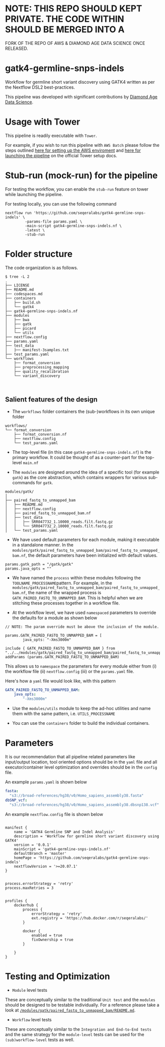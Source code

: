 # NOTE: THIS REPO SHOULD KEPT PRIVATE. THE CODE WITHIN SHOULD BE MERGED INTO A 
FORK OF THE REPO OF AWS & DIAMOND AGE DATA SCIENCE ONCE RELEASED.

# gatk4-germline-snps-indels
Workflow for germline short variant discovery using GATK4 written as per the Nextflow DSL2 best-practices.

This pipeline was developed with significant contributions by [Diamond Age Data Science](https://diamondage.com/). 


# Usage with Tower

This pipeline is readily executable with `Tower`. 

For example, if you wish to run this pipeline with `AWS Batch` please follow the steps outlined [here for setting up the AWS enviroment](https://help.tower.nf/docs/compute-envs/aws-batch/) and [here for launching the pipeline](https://help.tower.nf/docs/launch/overview/)  on the official Tower setup docs.


# Stub-run (mock-run) for the pipeline

For testing the workflow, you can enable the `stub-run` feature on tower while launching the pipeline.

For testing locally, you can use the following command 

```
nextflow run 'https://github.com/seqeralabs/gatk4-germline-snps-indels' \
		 -params-file params.yaml \
		 -main-script gatk4-germline-snps-indels.nf \
		 -latest \
		 -stub-run
```

# Folder structure

The code organization is as follows.

```
$ tree -L 2
.
├── LICENSE
├── README.md
├── codespaces.md
├── containers
│   ├── build.sh
│   └── gatk4
├── gatk4-germline-snps-indels.nf
├── modules
│   ├── bwa
│   ├── gatk
│   ├── picard
│   └── utils
├── nextflow.config
├── params.yaml
├── test_data
│   ├── manifest-3samples.txt
├── test_params.yaml
└── workflows
    ├── format_conversion
    ├── preprocessing_mapping
    ├── quality_recalibration
    └── variant_discovery



```

## Salient features of the design

- The `workflows` folder containers the (sub-)workflows in its own unique folder

``` 
workflows/
└── format_conversion
    ├── format_conversion.nf
    ├── nextflow.config
    └── test_params.yaml
```

- The top-level file (in this case `gatk4-germline-snps-indels.nf`) is the primary workflow. It could be thought of as a counter-part for the top-level `main.nf`


- The `modules` are designed around the idea of a specific tool (for example `gatk`) as the core abstraction, which contains wrappers for various sub-commands for `gatk`.

``` 
modules/gatk/
│ 
├── paired_fastq_to_unmapped_bam
│   ├── README.md
│   ├── nextflow.config
│   ├── paired_fastq_to_unmapped_bam.nf
│   ├── test_data
│   │   ├── SRR047732_1.10000_reads.filt.fastq.gz
│   │   └── SRR047732_2.10000_reads.filt.fastq.gz
│   └── test_params.yaml
```


- We have used default parameters for each module, making it executable in a standalone manner. In the  `modules/gatk/paired_fastq_to_unmapped_bam/paired_fastq_to_unmapped_bam.nf`, the default parameters have been initialized with default values.

```
params.gatk_path = "/gatk/gatk"
params.java_opts = ""

```

- We have named the `process` within these modules following the `TOOLNAME_PROCESSNAME`pattern. For example, in the  `modules/gatk/paired_fastq_to_unmapped_bam/paired_fastq_to_unmapped_bam.nf`, the name of the wrapped process is `GATK_PAIRED_FASTQ_TO_UNMAPPED_BAM`. This is helpful when we are stitching these processes together in a workflow file.

- At the workflow level, we have used `namespaced` parameters to override the defaults for a module as shown below

```
// NOTE: The param override must be above the inclusion of the module.

params.GATK_PAIRED_FASTQ_TO_UNMAPPED_BAM = [
        java_opts: "-Xms3000m"

include { GATK_PAIRED_FASTQ_TO_UNMAPPED_BAM } from "../../modules/gatk/paired_fastq_to_unmapped_bam/paired_fastq_to_unmapped_bam.nf" addParams (params.GATK_PAIRED_FASTQ_TO_UNMAPPED_BAM)

```

This allows us to `namespace` the parameters for every module either from (i) the workflow file (ii) `nextflow.config` (iii) or the `params.yaml` file.

Here's how a `yaml` file would look like, with this pattern

``` yaml
GATK_PAIRED_FASTQ_TO_UNMAPPED_BAM:
    java_opts:
        "-Xms3000m"
```

- Use the `modules/utils` module to keep the ad-hoc utilities and name them with the same pattern, i.e. `UTILS_PROCESSNAME`

- You can use the `containers` folder to build the individual containers.

# Parameters

It is our recommendation that all pipeline related parameters like input/output location, tool oriented options should be in the `yaml` file and all executor/container level optimization and overrides should be in the `config` file.

An example `params.yaml` is shown below 


``` yaml
fasta:
  "s3://broad-references/hg38/v0/Homo_sapiens_assembly38.fasta"
dbSNP_vcf:
  "s3://broad-references/hg38/v0/Homo_sapiens_assembly38.dbsnp138.vcf"
```


An example `nextflow.config` file is shown below

``` nextflow

manifest {
    name = 'GATK4 Germline SNP and Indel Analysis'
    description = 'Workflow for germline short variant discovery using GATK4'
    version = '0.0.1'
    mainScript = 'gatk4-germline-snps-indels.nf'
    defaultBranch = 'master'
    homePage = 'https://github.com/seqeralabs/gatk4-germline-snps-indels'
    nextflowVersion = '>=20.07.1'
}


process.errorStrategy = 'retry'
process.maxRetries = 3


profiles {
    dockerhub {
        process {
            errorStrategy = 'retry'
            ext.registry = 'https://hub.docker.com/r/seqeralabs/'
        }

        docker {
            enabled = true
            fixOwnership = true
        }

    }
}
```


# Testing and Optimization

- `Module` level tests

These are conceptually similar to the traditional `Unit test` and the `modules` should be designed to be testable individually. For a reference please take a look at [`/modules/gatk/paired_fastq_to_unmapped_bam/README.md`](/modules/gatk/paired_fastq_to_unmapped_bam/README.md). 

- `Workflow` level tests

These are conceptually similar to the `Integration and End-to-End tests` and the same strategy for the `module-level` tests can be used for the `(sub)workflow-level` tests as well. 

